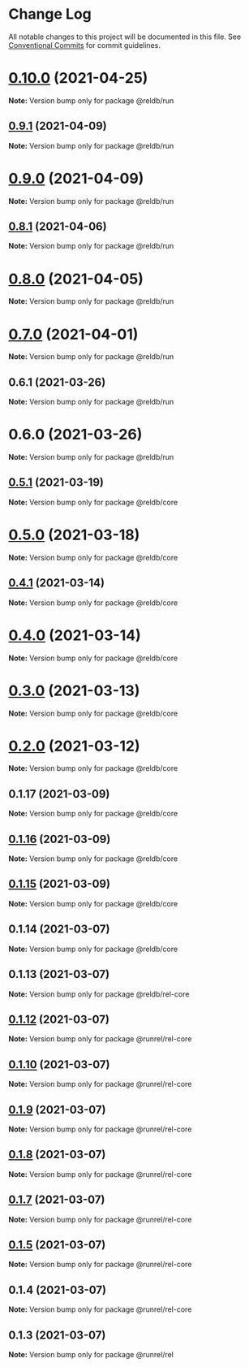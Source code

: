 # Change Log

All notable changes to this project will be documented in this file.
See [Conventional Commits](https://conventionalcommits.org) for commit guidelines.

# [0.10.0](https://github.com/runrel/rel/compare/@reldb/run@0.9.1...@reldb/run@0.10.0) (2021-04-25)

**Note:** Version bump only for package @reldb/run





## [0.9.1](https://github.com/runrel/rel/compare/@reldb/run@0.9.0...@reldb/run@0.9.1) (2021-04-09)

**Note:** Version bump only for package @reldb/run





# [0.9.0](https://github.com/runrel/rel/compare/@reldb/run@0.8.1...@reldb/run@0.9.0) (2021-04-09)

**Note:** Version bump only for package @reldb/run





## [0.8.1](https://github.com/runrel/rel/compare/@reldb/run@0.8.0...@reldb/run@0.8.1) (2021-04-06)

**Note:** Version bump only for package @reldb/run





# [0.8.0](https://github.com/runrel/rel/compare/@reldb/run@0.7.0...@reldb/run@0.8.0) (2021-04-05)

**Note:** Version bump only for package @reldb/run





# [0.7.0](https://github.com/runrel/rel/compare/@reldb/run@0.6.1...@reldb/run@0.7.0) (2021-04-01)

**Note:** Version bump only for package @reldb/run





## 0.6.1 (2021-03-26)

**Note:** Version bump only for package @reldb/run





# 0.6.0 (2021-03-26)

**Note:** Version bump only for package @reldb/run





## [0.5.1](https://github.com/runrel/rel/compare/@reldb/core@0.5.0...@reldb/core@0.5.1) (2021-03-19)

**Note:** Version bump only for package @reldb/core





# [0.5.0](https://github.com/runrel/rel/compare/@reldb/core@0.4.1...@reldb/core@0.5.0) (2021-03-18)

**Note:** Version bump only for package @reldb/core





## [0.4.1](https://github.com/runrel/rel/compare/@reldb/core@0.4.0...@reldb/core@0.4.1) (2021-03-14)

**Note:** Version bump only for package @reldb/core





# [0.4.0](https://github.com/runrel/rel/compare/@reldb/core@0.3.0...@reldb/core@0.4.0) (2021-03-14)

**Note:** Version bump only for package @reldb/core





# [0.3.0](https://github.com/runrel/rel/compare/@reldb/core@0.2.0...@reldb/core@0.3.0) (2021-03-13)

**Note:** Version bump only for package @reldb/core





# [0.2.0](https://github.com/runrel/rel/compare/@reldb/core@0.1.17...@reldb/core@0.2.0) (2021-03-12)

**Note:** Version bump only for package @reldb/core





## 0.1.17 (2021-03-09)

**Note:** Version bump only for package @reldb/core





## [0.1.16](https://github.com/runrel/rel/compare/@reldb/core@0.1.15...@reldb/core@0.1.16) (2021-03-09)

**Note:** Version bump only for package @reldb/core





## [0.1.15](https://github.com/runrel/rel/compare/@reldb/core@0.1.14...@reldb/core@0.1.15) (2021-03-09)

**Note:** Version bump only for package @reldb/core





## 0.1.14 (2021-03-07)

**Note:** Version bump only for package @reldb/core





## 0.1.13 (2021-03-07)

**Note:** Version bump only for package @reldb/rel-core

## [0.1.12](https://github.com/runrel/rel/compare/@runrel/rel-core@0.1.10...@runrel/rel-core@0.1.12) (2021-03-07)

**Note:** Version bump only for package @runrel/rel-core

## [0.1.10](https://github.com/runrel/rel/compare/@runrel/rel-core@0.1.9...@runrel/rel-core@0.1.10) (2021-03-07)

**Note:** Version bump only for package @runrel/rel-core

## [0.1.9](https://github.com/runrel/rel/compare/@runrel/rel-core@0.1.8...@runrel/rel-core@0.1.9) (2021-03-07)

**Note:** Version bump only for package @runrel/rel-core

## [0.1.8](https://github.com/runrel/rel/compare/@runrel/rel-core@0.1.7...@runrel/rel-core@0.1.8) (2021-03-07)

**Note:** Version bump only for package @runrel/rel-core

## [0.1.7](https://github.com/runrel/rel/compare/@runrel/rel-core@0.1.5...@runrel/rel-core@0.1.7) (2021-03-07)

**Note:** Version bump only for package @runrel/rel-core

## [0.1.5](https://github.com/runrel/rel/compare/@runrel/rel-core@0.1.4...@runrel/rel-core@0.1.5) (2021-03-07)

**Note:** Version bump only for package @runrel/rel-core

## 0.1.4 (2021-03-07)

**Note:** Version bump only for package @runrel/rel-core

## 0.1.3 (2021-03-07)

**Note:** Version bump only for package @runrel/rel
